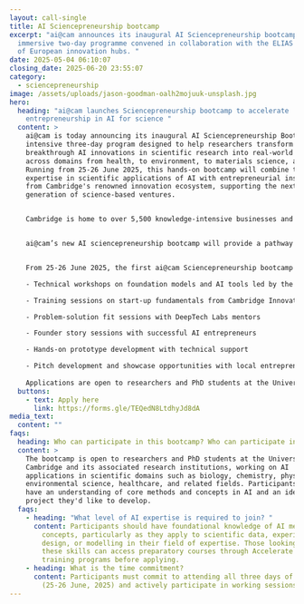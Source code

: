 ```yaml
---
layout: call-single
title: AI Sciencepreneurship bootcamp
excerpt: "ai@cam announces its inaugural AI Sciencepreneurship bootcamp, an
  immersive two-day programme convened in collaboration with the ELIAS network
  of European innovation hubs. "
date: 2025-05-04 06:10:07
closing_date: 2025-06-20 23:55:07
category:
  - sciencepreneurship
image: /assets/uploads/jason-goodman-oalh2mojuuk-unsplash.jpg
hero:
  heading: "ai@cam launches Sciencepreneurship bootcamp to accelerate
    entrepreneurship in AI for science "
  content: >
    ai@cam is today announcing its inaugural AI Sciencepreneurship Bootcamp, an
    intensive three-day program designed to help researchers transform
    breakthrough AI innovations in scientific research into real-world impact,
    across domains from health, to environment, to materials science, and more.
    Running from 25-26 June 2025, this hands-on bootcamp will combine technical
    expertise in scientific applications of AI with entrepreneurial insights
    from Cambridge's renowned innovation ecosystem, supporting the next
    generation of science-based ventures.


    Cambridge is home to over 5,500 knowledge-intensive businesses and the world's highest concentration of academic entrepreneurs. AI could help supercharge scientific discovery and innovation, driving a new wave of breakthroughs in areas from healthcare, to genomics, to sustainable energy. However, researchers looking to translate their scientific AI innovations face significant challenges, from designing AI tools tailored for specific scientific domains to building product-ready solutions from laboratory innovations. Many promising scientific AI breakthroughs never reach their full potential due to gaps in entrepreneurial knowledge and support.


    ai@cam’s new AI sciencepreneurship bootcamp will provide a pathway for researchers to develop their scientific AI innovations into viable ventures that address real-world scientific and technological challenges. This intensive program combines hands-on technical workshops with mentorship from experienced entrepreneurs and investors from Cambridge Innovation Capital. Participants will receive dedicated support to develop their AI tools while learning essential entrepreneurship skills. 


    From 25-26 June 2025, the first ai@cam Sciencepreneurship bootcamp will provide hands-on workshops, training, and mentoring to help researchers develop AI for science tools and learn more about entrepreneurship. The three-day programme will feature:

    - Technical workshops on foundation models and AI tools led by the Accelerate Science team

    - Training sessions on start-up fundamentals from Cambridge Innovation Capital

    - Problem-solution fit sessions with DeepTech Labs mentors

    - Founder story sessions with successful AI entrepreneurs

    - Hands-on prototype development with technical support

    - Pitch development and showcase opportunities with local entrepreneurs
     
    Applications are open to researchers and PhD students at the University of Cambridge and its associated institutions. To apply, please complete the form https://forms.gle/TEQedN8LtdhyJd8dA by Friday 6 June.
  buttons:
    - text: Apply here
      link: https://forms.gle/TEQedN8LtdhyJd8dA
media_text:
  content: ""
faqs:
  heading: Who can participate in this bootcamp? Who can participate in this bootcamp?
  content: >
    The bootcamp is open to researchers and PhD students at the University of
    Cambridge and its associated research institutions, working on AI
    applications in scientific domains such as biology, chemistry, physics,
    environmental science, healthcare, and related fields. Participants should
    have an understanding of core methods and concepts in AI and an idea for a
    project they'd like to develop.
  faqs:
    - heading: "What level of AI expertise is required to join? "
      content: Participants should have foundational knowledge of AI methods and
        concepts, particularly as they apply to scientific data, experimental
        design, or modelling in their field of expertise. Those looking to build
        these skills can access preparatory courses through Accelerate Science's
        training programs before applying.
    - heading: What is the time commitment?
      content: Participants must commit to attending all three days of the bootcamp
        (25-26 June, 2025) and actively participate in working sessions.
---
```

